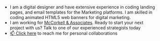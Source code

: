 - I am a digital designer and have extensive experience in coding landing pages, and email templates for the Marketing platforms. I am skilled in coding animated HTML5 web banners for digital marketing.
- I am working for [McCorkell & Associates](https://www.mccorkell.com.au/sg/contact/). Ready to start your next project with us? Talk to one of our experienced strategists today
- [📫 Click here](mailto:gbjack@gmail.com) to reach me for personal collaborations


<!---
gbjack/gbjack is a ✨ special ✨ repository because its `README.md` (this file) appears on your GitHub profile.
You can click the Preview link to take a look at your changes.
--->
